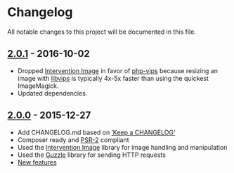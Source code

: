 # Changelog

All notable changes to this project will be documented in this file.

## [2.0.1] - 2016-10-02

- Dropped [Intervention Image](http://image.intervention.io/) in favor of [php-vips](https://github.com/jcupitt/php-vips) because resizing an image with [libvips](https://github.com/jcupitt/libvips) is typically 4x-5x faster than using the quickest ImageMagick.
- Updated dependencies.

## [2.0.0] - 2015-12-27

- Add CHANGELOG.md based on [’Keep a CHANGELOG’](https://github.com/olivierlacan/keep-a-changelog)
- Composer ready and [PSR-2](http://www.php-fig.org/psr/psr-2/) compliant
- Used the [Intervention Image](http://image.intervention.io/) library for image handling and manipulation
- Used the [Guzzle](https://github.com/guzzle/guzzle) library for sending HTTP requests
- [New features](https://images.weserv.nl/#quick-reference)

[2.0.0]: https://github.com/andrieslouw/imagesweserv/releases/tag/2.0.0
[2.0.1]: https://github.com/andrieslouw/imagesweserv/releases/tag/2.0.1
